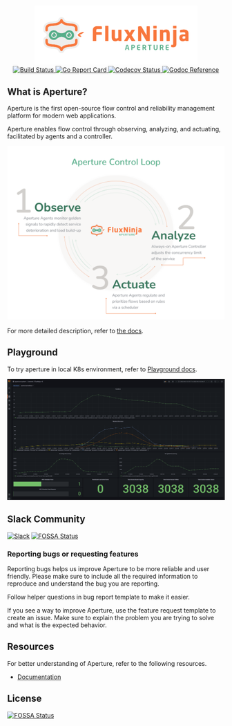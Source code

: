 <p align="center">
  <img src="docs/content/assets/img/aperture_logo.png" alt="Fluxninja Aperture" width="75%">
  <br/>

  <a href="https://dl.circleci.com/status-badge/img/gh/fluxninja/aperture/tree/main.svg?style=svg&circle-token=cf4312657fbc2f4833fee89328a3f27ab5f39c10">
    <img alt="Build Status" src="https://img.shields.io/circleci/build/github/fluxninja/aperture/main?token=cf4312657fbc2f4833fee89328a3f27ab5f39c10&style=for-the-badge">
  </a>
  <a href="https://goreportcard.com/report/github.com/fluxninja/aperture">
    <img alt="Go Report Card" src="https://goreportcard.com/badge/github.com/fluxninja/aperture?style=for-the-badge">
  </a>
  <a href="https://codecov.io/gh/fluxninja/aperture/branch/main/">
    <img alt="Codecov Status" src="https://img.shields.io/codecov/c/github/fluxninja/aperture?style=for-the-badge">
  </a>
  <a href="https://pkg.go.dev/github.com/fluxninja/aperture">
    <img alt="Godoc Reference" src="https://img.shields.io/badge/godoc-reference-brightgreen?style=for-the-badge">
  </a>
</p>

## What is Aperture?

Aperture is the first open-source flow control and reliability management
platform for modern web applications.

Aperture enables flow control through observing, analyzing, and actuating,
facilitated by agents and a controller.

<p align="center">
  <picture>
    <source media="(prefers-color-scheme: dark)" srcset="https://raw.githubusercontent.com/fluxninja/aperture/main/docs/content/assets/img/oaadark.png" />
    <source media="(prefers-color-scheme: light)" srcset="https://raw.githubusercontent.com/fluxninja/aperture/main/docs/content/assets/img/oaalight.png" />
    <img alt="Observe. Analyze. Actuate." src="https://raw.githubusercontent.com/fluxninja/aperture/main/docs/content/assets/img/oaalight.png">
  </picture>
</p>

For more detailed description, refer to [the docs](https://docs.fluxninja.com/).

## Playground

To try aperture in local K8s environment, refer to
[Playground docs](https://docs.fluxninja.com/docs/get-started/playground/).

![Latency Gradient Policy Dashboard](./docs/content/assets/img/grafana_dashboard.png)

## Slack Community

[![Slack](https://img.shields.io/badge/Join%20Our%20Community-Slack-brightgreen)](https://join.slack.com/t/fluxninja-aperture/shared_invite/zt-1eunlrkhh-10P1HUkmBfVJX3qrSLRk~g)
[![FOSSA Status](https://app.fossa.com/api/projects/git%2Bgithub.com%2Ffluxninja%2Faperture.svg?type=shield)](https://app.fossa.com/projects/git%2Bgithub.com%2Ffluxninja%2Faperture?ref=badge_shield)

### Reporting bugs or requesting features

Reporting bugs helps us improve Aperture to be more reliable and user friendly.
Please make sure to include all the required information to reproduce and
understand the bug you are reporting.

Follow helper questions in bug report template to make it easier.

If you see a way to improve Aperture, use the feature request template to create
an issue. Make sure to explain the problem you are trying to solve and what is
the expected behavior.

## Resources

For better understanding of Aperture, refer to the following resources.

- [Documentation](https://docs.fluxninja.com/)


## License
[![FOSSA Status](https://app.fossa.com/api/projects/git%2Bgithub.com%2Ffluxninja%2Faperture.svg?type=large)](https://app.fossa.com/projects/git%2Bgithub.com%2Ffluxninja%2Faperture?ref=badge_large)
